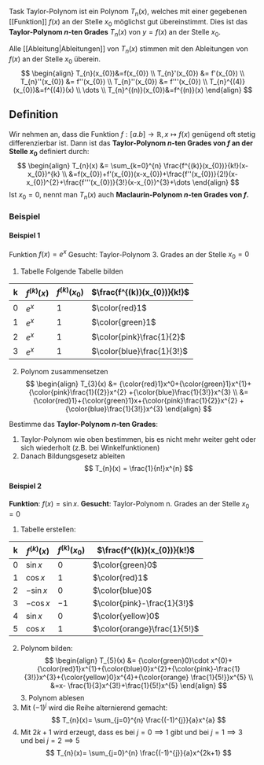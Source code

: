 Task Taylor-Polynom ist ein Polynom $T_{n}(x)$, welches mit einer gegebenen [[Funktion]] $f(x)$ an der Stelle $x_{0}$ möglichst gut übereinstimmt. Dies ist das **Taylor-Polynom $n$-ten Grades** $T_{n}(x)$ von $y=f(x)$ an der Stelle $x_{0}$.

Alle [[Ableitung|Ableitungen]] von $T_{n}(x)$ stimmen mit den Ableitungen von $f(x)$ an der Stelle $x_{0}$ überein.
$$
\begin{align}
T_{n}(x_{0})&=f(x_{0}) \\
T_{n}'(x_{0}) &= f'(x_{0}) \\
T_{n}''(x_{0}) &= f''(x_{0}) \\
T_{n}''(x_{0}) &= f'''(x_{0}) \\
T_{n}^{(4)}(x_{0})&=f^{(4)}(x) \\
\dots \\
T_{n}^{(n)}(x_{0})&=f^{(n)}(x)
\end{align}
$$
## Definition
Wir nehmen an, dass die Funktion $f:[a.b]\to \mathbb{R}, x \mapsto f(x)$ genügend oft stetig differenzierbar ist. Dann ist das **Taylor-Polynom $n$-ten Grades von $f$ an der Stelle $x_{0}$** definiert durch:
$$
\begin{align}
T_{n}(x) &= \sum_{k=0}^{n} \frac{f^{(k)}(x_{0})}{k!}(x-x_{0})^{k} \\
&=f(x_{0})+f'(x_{0})(x-x_{0})+\frac{f''(x_{0})}{2!}(x-x_{0})^{2}+\frac{f'''(x_{0})}{3!}(x-x_{0})^{3}+\dots
\end{align}
$$
Ist $x_{0} = 0$, nennt man $T_{n}(x)$ auch **Maclaurin-Polynom $n$-ten Grades von $f$.**

### Beispiel
#### Beispiel 1
Funktion $f(x) =e^{ x }$
Gesucht: Taylor-Polynom 3. Grades an der Stelle $x_{0} = 0$
1. Tabelle Folgende Tabelle bilden

| k | $f^{(k)}(x)$ | $f^{(k)}(x_{0})$ | $\frac{f^{(k)}(x_{0})}{k!}$ |
| ---- | ---- | ---- | ---- |
| $0$ | $e^{ x }$ | $1$ | $\color{red}1$ |
| $1$ | $e^{ x }$ | $1$ | $\color{green}1$ |
| $2$ | $e^{ x }$ | $1$ | $\color{pink}\frac{1}{2}$ |
| $3$ | $e^{ x }$ | $1$ | $\color{blue}\frac{1}{3!}$ |
2. Polynom zusammensetzen
$$
\begin{align}
T_{3}(x) &= {\color{red}1}x^0+{\color{green}1}x^{1}+{\color{pink}\frac{1}({2}}x^{2} +{\color{blue}\frac{1}{3!}}x^{3} \\
&={\color{red}1}+{\color{green}1}x+{\color{pink}\frac{1}{2}}x^{2} +{\color{blue}\frac{1}{3!}}x^{3}
\end{align}
$$

Bestimme das **Taylor-Polynom $n$-ten Grades**:
1. Taylor-Polynom wie oben bestimmen, bis es nicht mehr weiter geht oder sich wiederholt (z.B. bei Winkelfunktionen)
2. Danach Bildungsgesetz ableiten
$$
T_{n}(x) = \frac{1}{n!}x^{n}
$$

#### Beispiel 2
**Funktion**: $f(x) =\sin x$.
**Gesucht**: Taylor-Polynom n. Grades an der Stelle $x_{0} = 0$
1. Tabelle erstellen:

| k | $f^{(k)}(x)$ | $f^{(k)}(x_{0})$ | $\frac{f^{(k)}(x_{0})}{k!}$ |
| ---- | ---- | ---- | ---- |
| $0$ | $\sin x$ | $0$ | $\color{green}0$ |
| $1$ | $\cos x$ | $1$ | $\color{red}1$ |
| $2$ | $-\sin x$ | $0$ | $\color{blue}0$ |
| $3$ | $-\cos x$ | $-1$ | $\color{pink}-\frac{1}{3!}$ |
| $4$ | $\sin x$ | $0$ | $\color{yellow}0$ |
| $5$ | $\cos x$ | $1$ | $\color{orange}\frac{1}{5!}$ |
2. Polynom bilden:
$$
\begin{align}
T_{5}(x) &= {\color{green}0}\cdot x^{0}+{\color{red}1}x^{1}+{\color{blue}0}x^{2}+{\color{pink}-\frac{1}{3!}}x^{3}+{\color{yellow}0}x^{4}+{\color{orange} \frac{1}{5!}}x^{5} \\
&=x- \frac{1}{3}x^{3!}+\frac{1}{5!}x^{5}
\end{align}
$$3. Polynom ablesen
1. Mit $(-1)^{j}$ wird die Reihe alternierend gemacht: 
$$
T_{n}(x)= \sum_{j=0}^{n} \frac{(-1)^{j}}{a}x^{a}
$$
2. Mit $2k +1$ wird erzeugt, dass es bei $j =0 \implies 1$ gibt und bei $j=1 \implies 3$ und bei $j=2 \implies 5$
$$
T_{n}(x)= \sum_{j=0}^{n} \frac{(-1)^{j}}{a}x^{2k+1}
$$
